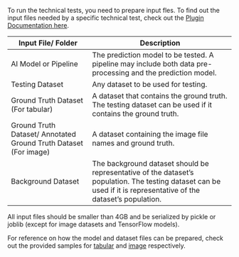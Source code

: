 To run the technical tests, you need to prepare input fles. To find out the input files needed by a specific technical test, check out the [Plugin Documentation here](https://imda-btg.github.io/aiverify-developer-tools/).

| Input File/ Folder | Description |
| ---------- | ---- |
| AI Model or Pipeline | The prediction model to be tested. A pipeline may include both data pre-processing and the prediction model. |
| Testing Dataset | Any dataset to be used for testing. |
| Ground Truth Dataset (For tabular) | A dataset that contains the ground truth. The testing dataset can be used if it contains the ground truth. |
| Ground Truth Dataset/ Annotated Ground Truth Dataset (For image) | A dataset containing the image file names and ground truth. |
| Background Dataset | The background dataset should be representative of the dataset’s population. The testing dataset can be used if it is representative of the dataset’s population. |

All input files should be smaller than 4GB and be serialized by pickle or joblib (except for image datasets and TensorFlow models).

For reference on how the model and dataset files can be prepared, check out the provided samples for [tabular](prepare-tabular.ipynb) and [image](prepare-image.ipynb) respectively.
